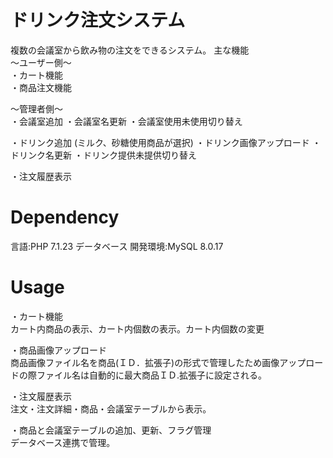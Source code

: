 # ドリンク注文システム
複数の会議室から飲み物の注文をできるシステム。 
主な機能  
～ユーザー側～      
・カート機能  
・商品注文機能 
  
～管理者側～  
・会議室追加
・会議室名更新
・会議室使用未使用切り替え

・ドリンク追加
(ミルク、砂糖使用商品が選択)
・ドリンク画像アップロード
・ドリンク名更新
・ドリンク提供未提供切り替え

・注文履歴表示   
# Dependency
言語:PHP 7.1.23 データベース 開発環境:MySQL 8.0.17
# Usage

・カート機能   
カート内商品の表示、カート内個数の表示。カート内個数の変更    
   
・商品画像アップロード   
商品画像ファイル名を商品(ＩＤ．拡張子)の形式で管理したため画像アップロードの際ファイル名は自動的に最大商品ＩＤ.拡張子に設定される。  


・注文履歴表示    
注文・注文詳細・商品・会議室テーブルから表示。   


・商品と会議室テーブルの追加、更新、フラグ管理   
データベース連携で管理。    

 
